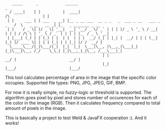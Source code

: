        _____      _            ______                                                               _                    
      / ____|    | |          |  ____|                                            /\               | |                   
     | |     ___ | | ___  _ __| |__ _ __ ___  __ _ _   _  ___ _ __   ___ _   _   /  \   _ __   __ _| |_   _ _______ _ __ 
     | |    / _ \| |/ _ \| '__|  __| '__/ _ \/ _` | | | |/ _ \ '_ \ / __| | | | / /\ \ | '_ \ / _` | | | | |_  / _ \ '__|
     | |___| (_) | | (_) | |  | |  | | |  __/ (_| | |_| |  __/ | | | (__| |_| |/ ____ \| | | | (_| | | |_| |/ /  __/ |   
      \_____\___/|_|\___/|_|  |_|  |_|  \___|\__, |\__,_|\___|_| |_|\___|\__, /_/    \_\_| |_|\__,_|_|\__, /___\___|_|   
                                                | |                       __/ |                        __/ |             
                                                |_|                      |___/                        |___/              
This tool calculates percentage of area in the image that the specific color occupies. Supported file types: PNG, JPG, JPEG, GIF, BMP.

For now it is really simple, no fuzzy-logic or threshold is supported. The algorithm goes pixel by pixel and stores number of occurences for each of the color in the image (RGB). Then it calculates frequency compared to total amount of pixels in the image.

This is basically a project to test Weld & JavaFX cooperation :). And it works!